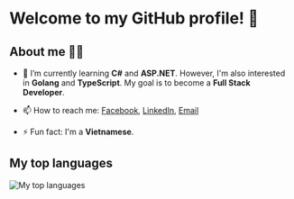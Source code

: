 <!--
**hoapham2k2/hoapham2k2** is a ✨ _special_ ✨ repository because its `README.md` (this file) appears on your GitHub profile.
[Visitor Count](https://profile-counter.glitch.me/{YOUR USER}/count.svg)
Here are some ideas to get you started:

- 🔭 I’m currently working on ...
- 🌱 I’m currently learning ...
- 👯 I’m looking to collaborate on ...
- 🤔 I’m looking for help with ...
- 💬 Ask me about ...
- 📫 How to reach me: ...
- 😄 Pronouns: ...
- ⚡ Fun fact: ...
-->

# Welcome to my GitHub profile! 👋 

## About me 👨‍💻

- 🌱 I’m currently learning **C#** and **ASP.NET**. However, I'm also interested in **Golang** and **TypeScript**. My goal is to become a **Full Stack Developer**.

- 📫 How to reach me: [Facebook](https://www.facebook.com/hoapham.Z),  [LinkedIn](https://www.linkedin.com/in/phamquanghoa/), [Email](mailto:phamquanghoaz@gmail.com)

- ⚡ Fun fact: I'm a **Vietnamese**.

## My top languages

![My top languages](https://github-readme-stats.vercel.app/api/top-langs/?username=hoapham2k2&layout=compact&theme=radical)


